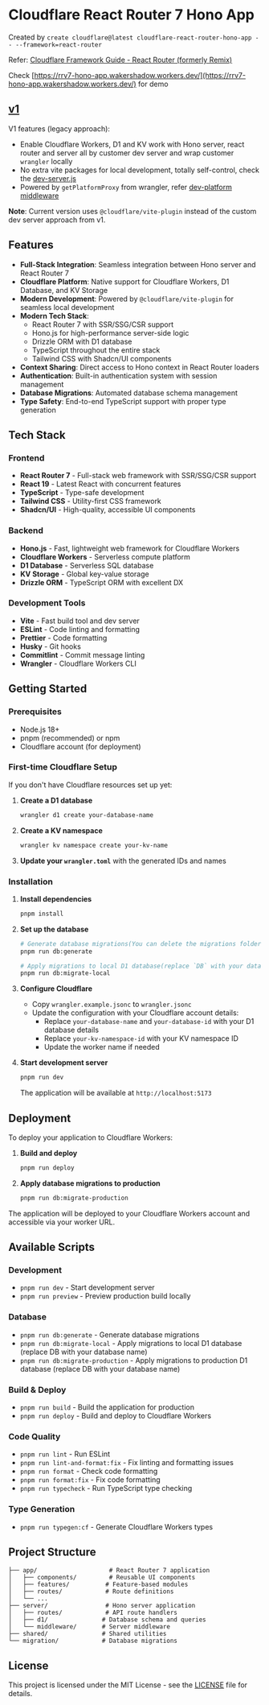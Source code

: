 # Cloudflare React Router 7 Hono App

Created by `create cloudflare@latest cloudflare-react-router-hono-app -- --framework=react-router`

Refer: [Cloudflare Framework Guide - React Router (formerly Remix)](https://developers.cloudflare.com/workers/framework-guides/web-apps/react-router/)

Check [https://rrv7-hono-app.wakershadow.workers.dev/](https://rrv7-hono-app.wakershadow.workers.dev/) for demo

## [v1](https://github.com/qinsong77/cloudflare-react-router-hono-app/tree/v1)

V1 features (legacy approach):

- Enable Cloudflare Workers, D1 and KV work with Hono server, react router and server all by customer dev server and wrap customer `wrangler` locally
- No extra vite packages for local development, totally self-control, check the [dev-server.js](./dev-server.js)
- Powered by `getPlatformProxy` from wrangler, refer [dev-platform middleware](server/middleware/dev-platform.ts)

**Note**: Current version uses `@cloudflare/vite-plugin` instead of the custom dev server approach from v1.

## Features

- **Full-Stack Integration**: Seamless integration between Hono server and React Router 7
- **Cloudflare Platform**: Native support for Cloudflare Workers, D1 Database, and KV Storage
- **Modern Development**: Powered by `@cloudflare/vite-plugin` for seamless local development
- **Modern Tech Stack**:
  - React Router 7 with SSR/SSG/CSR support
  - Hono.js for high-performance server-side logic
  - Drizzle ORM with D1 database
  - TypeScript throughout the entire stack
  - Tailwind CSS with Shadcn/UI components
- **Context Sharing**: Direct access to Hono context in React Router loaders
- **Authentication**: Built-in authentication system with session management
- **Database Migrations**: Automated database schema management
- **Type Safety**: End-to-end TypeScript support with proper type generation

## Tech Stack

### Frontend

- **React Router 7** - Full-stack web framework with SSR/SSG/CSR support
- **React 19** - Latest React with concurrent features
- **TypeScript** - Type-safe development
- **Tailwind CSS** - Utility-first CSS framework
- **Shadcn/UI** - High-quality, accessible UI components

### Backend

- **Hono.js** - Fast, lightweight web framework for Cloudflare Workers
- **Cloudflare Workers** - Serverless compute platform
- **D1 Database** - Serverless SQL database
- **KV Storage** - Global key-value storage
- **Drizzle ORM** - TypeScript ORM with excellent DX

### Development Tools

- **Vite** - Fast build tool and dev server
- **ESLint** - Code linting and formatting
- **Prettier** - Code formatting
- **Husky** - Git hooks
- **Commitlint** - Commit message linting
- **Wrangler** - Cloudflare Workers CLI

## Getting Started

### Prerequisites

- Node.js 18+
- pnpm (recommended) or npm
- Cloudflare account (for deployment)

### First-time Cloudflare Setup

If you don't have Cloudflare resources set up yet:

1. **Create a D1 database**

   ```bash
   wrangler d1 create your-database-name
   ```

2. **Create a KV namespace**

   ```bash
   wrangler kv namespace create your-kv-name
   ```

3. **Update your `wrangler.toml`** with the generated IDs and names

### Installation

1. **Install dependencies**

   ```bash
   pnpm install
   ```

2. **Set up the database**

   ```bash
   # Generate database migrations(You can delete the migrations folder to regenerate)
   pnpm run db:generate

   # Apply migrations to local D1 database(replace `DB` with your database name in script)
   pnpm run db:migrate-local
   ```

3. **Configure Cloudflare**
   - Copy `wrangler.example.jsonc` to `wrangler.jsonc`
   - Update the configuration with your Cloudflare account details:
     - Replace `your-database-name` and `your-database-id` with your D1 database details
     - Replace `your-kv-namespace-id` with your KV namespace ID
     - Update the worker name if needed

4. **Start development server**

   ```bash
   pnpm run dev
   ```

   The application will be available at `http://localhost:5173`

## Deployment

To deploy your application to Cloudflare Workers:

1. **Build and deploy**

   ```bash
   pnpm run deploy
   ```

2. **Apply database migrations to production**
   ```bash
   pnpm run db:migrate-production
   ```

The application will be deployed to your Cloudflare Workers account and accessible via your worker URL.

## Available Scripts

### Development

- `pnpm run dev` - Start development server
- `pnpm run preview` - Preview production build locally

### Database

- `pnpm run db:generate` - Generate database migrations
- `pnpm run db:migrate-local` - Apply migrations to local D1 database (replace DB with your database name)
- `pnpm run db:migrate-production` - Apply migrations to production D1 database (replace DB with your database name)

### Build & Deploy

- `pnpm run build` - Build the application for production
- `pnpm run deploy` - Build and deploy to Cloudflare Workers

### Code Quality

- `pnpm run lint` - Run ESLint
- `pnpm run lint-and-format:fix` - Fix linting and formatting issues
- `pnpm run format` - Check code formatting
- `pnpm run format:fix` - Fix code formatting
- `pnpm run typecheck` - Run TypeScript type checking

### Type Generation

- `pnpm run typegen:cf` - Generate Cloudflare Workers types

## Project Structure

```
├── app/                    # React Router 7 application
│   ├── components/         # Reusable UI components
│   ├── features/          # Feature-based modules
│   ├── routes/            # Route definitions
│   └── ...
├── server/                # Hono server application
│   ├── routes/            # API route handlers
│   ├── d1/               # Database schema and queries
│   └── middleware/       # Server middleware
├── shared/               # Shared utilities
└── migration/            # Database migrations
```

## License

This project is licensed under the MIT License - see the [LICENSE](LICENSE) file for details.
